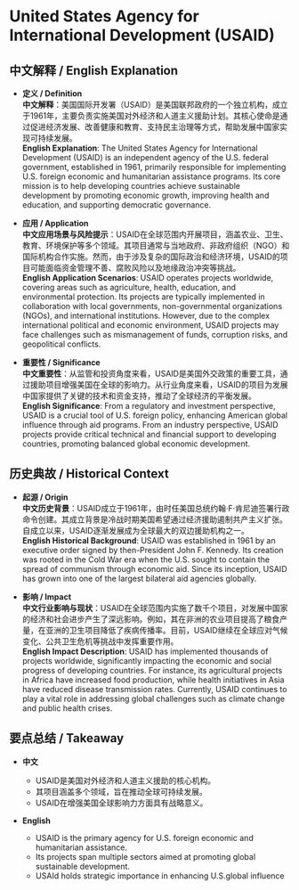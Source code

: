 # United States Agency for International Development (USAID)

## 中文解释 / English Explanation

* **定义 / Definition**  
  **中文解释**：美国国际开发署（USAID）是美国联邦政府的一个独立机构，成立于1961年，主要负责实施美国对外经济和人道主义援助计划。其核心使命是通过促进经济发展、改善健康和教育、支持民主治理等方式，帮助发展中国家实现可持续发展。  
  **English Explanation**: The United States Agency for International Development (USAID) is an independent agency of the U.S. federal government, established in 1961, primarily responsible for implementing U.S. foreign economic and humanitarian assistance programs. Its core mission is to help developing countries achieve sustainable development by promoting economic growth, improving health and education, and supporting democratic governance.

* **应用 / Application**  
  **中文应用场景与风险提示**：USAID在全球范围内开展项目，涵盖农业、卫生、教育、环境保护等多个领域。其项目通常与当地政府、非政府组织（NGO）和国际机构合作实施。然而，由于涉及复杂的国际政治和经济环境，USAID的项目可能面临资金管理不善、腐败风险以及地缘政治冲突等挑战。  
  **English Application Scenarios**: USAID operates projects worldwide, covering areas such as agriculture, health, education, and environmental protection. Its projects are typically implemented in collaboration with local governments, non-governmental organizations (NGOs), and international institutions. However, due to the complex international political and economic environment, USAID projects may face challenges such as mismanagement of funds, corruption risks, and geopolitical conflicts.

* **重要性 / Significance**  
  **中文重要性**：从监管和投资角度来看，USAID是美国外交政策的重要工具，通过援助项目增强美国在全球的影响力。从行业角度来看，USAID的项目为发展中国家提供了关键的技术和资金支持，推动了全球经济的平衡发展。  
  **English Significance**: From a regulatory and investment perspective, USAID is a crucial tool of U.S. foreign policy, enhancing American global influence through aid programs. From an industry perspective, USAID projects provide critical technical and financial support to developing countries, promoting balanced global economic development.

## 历史典故 / Historical Context

* **起源 / Origin**  
  **中文历史背景**：USAID成立于1961年，由时任美国总统约翰·F·肯尼迪签署行政命令创建。其成立背景是冷战时期美国希望通过经济援助遏制共产主义扩张。自成立以来，USAID逐渐发展成为全球最大的双边援助机构之一。  
  **English Historical Background**: USAID was established in 1961 by an executive order signed by then-President John F. Kennedy. Its creation was rooted in the Cold War era when the U.S. sought to contain the spread of communism through economic aid. Since its inception, USAID has grown into one of the largest bilateral aid agencies globally.

* **影响 / Impact**  
  **中文行业影响与现状**：USAID在全球范围内实施了数千个项目，对发展中国家的经济和社会进步产生了深远影响。例如，其在非洲的农业项目提高了粮食产量，在亚洲的卫生项目降低了疾病传播率。目前，USAID继续在全球应对气候变化、公共卫生危机等挑战中发挥重要作用。  
  **English Impact Description**: USAID has implemented thousands of projects worldwide, significantly impacting the economic and social progress of developing countries. For instance, its agricultural projects in Africa have increased food production, while health initiatives in Asia have reduced disease transmission rates. Currently, USAID continues to play a vital role in addressing global challenges such as climate change and public health crises.

## 要点总结 / Takeaway

* **中文**  
  - USAID是美国对外经济和人道主义援助的核心机构。
  - 其项目涵盖多个领域，旨在推动全球可持续发展。
   - USAID在增强美国全球影响力方面具有战略意义。

* **English**  
   - USAID is the primary agency for U.S. foreign economic and humanitarian assistance.
   - Its projects span multiple sectors aimed at promoting global sustainable development.
   - USAId holds strategic importance in enhancing U.S.global influence